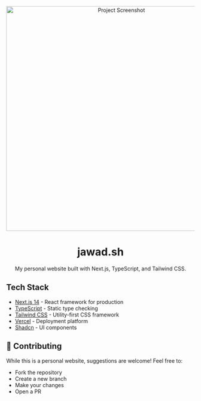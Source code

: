 <div align="center">
  <img src="https://i.ibb.co/G7mRSWh/image-2.png" alt="Project Screenshot" width="600" />
  
  # jawad.sh
  
  My personal website built with Next.js, TypeScript, and Tailwind CSS.
</div>

## Tech Stack

- [Next.js 14](https://nextjs.org/) - React framework for production
- [TypeScript](https://www.typescriptlang.org/) - Static type checking
- [Tailwind CSS](https://tailwindcss.com/) - Utility-first CSS framework
- [Vercel](https://vercel.com/) - Deployment platform
- [Shadcn](https://ui.shadcn.com/) - UI components

## 🤝 Contributing

While this is a personal website, suggestions are welcome! Feel free to:

- Fork the repository
- Create a new branch
- Make your changes
- Open a PR
